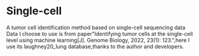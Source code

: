 # Single-cell
A tumor cell identification method based on single-cell sequencing data
Data I choose to use is from paper"Identifying tumor cells at the single-cell level using machine learning[J]. Genome Biology, 2022, 23(1): 123.",here I use its laughney20_lung database,thanks to the author and developers.
